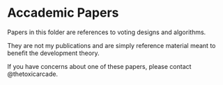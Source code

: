 # Accademic Papers
Papers in this folder are references to voting designs and algorithms.

They are not my publications and are simply reference material meant
to benefit the development theory.

If you have concerns about one of these papers, please contact @thetoxicarcade.
